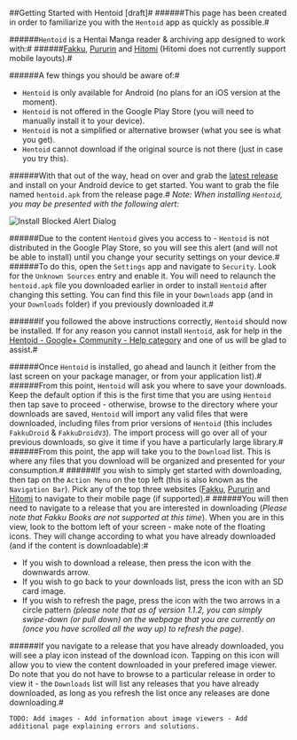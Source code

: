 ##Getting Started with Hentoid [draft]#
######This page has been created in order to familiarize you with the `Hentoid` app as quickly as possible.#

######`Hentoid` is a Hentai Manga reader & archiving app designed to work with:#
######[Fakku](https://www.fakku.net/), [Pururin](http://pururin.com/) and [Hitomi](http://hitomi.la/) (Hitomi does not currently support mobile layouts).#

######A few things you should be aware of:#
* `Hentoid` is only available for Android (no plans for an iOS version at the moment).
* `Hentoid` is not offered in the Google Play Store (you will need to manually install it to your device).
* `Hentoid` is not a simplified or alternative browser (what you see is what you get).
* `Hentoid` cannot download if the original source is not there (just in case you try this).

######With that out of the way, head on over and grab the [latest release](../releases/latest) and install on your Android device to get started. You want to grab the file named `hentoid.apk` from the release page.#
*Note: When installing `Hentoid`, you may be presented with the following alert:*

![Install Blocked Alert Dialog](https://github.com/avluis/Hentoid-Resources/raw/master/wiki/assets/img/unknown-sources-warning.jpg)

######Due to the content `Hentoid` gives you access to - `Hentoid` is not distributed in the Google Play Store, so you will see this alert (and will not be able to install) until you change your security settings on your device.#
######To do this, open the `Settings` app and navigate to `Security`. Look for the `Unknown Sources` entry and enable it. You will need to relaunch the `hentoid.apk` file you downloaded earlier in order to install `Hentoid` after changing this setting. You can find this file in your `Downloads` app (and in your `Downloads` folder) if you previously downloaded it.#

######If you followed the above instructions correctly, `Hentoid` should now be installed. If for any reason you cannot install `Hentoid`, ask for help in the [Hentoid - Google+ Community - Help category](https://plus.google.com/communities/110496467189870321840/stream/4bd645ab-de38-4ed1-8238-06adc4bc5bcd) and one of us will be glad to assist.#

######Once `Hentoid` is installed, go ahead and launch it (either from the last screen on your package manager, or from your application list).#
######From this point, `Hentoid` will ask you where to save your downloads. Keep the default option if this is the first time that you are using `Hentoid` then tap save to proceed - otherwise, browse to the directory where your downloads are saved, `Hentoid` will import any valid files that were downloaded, including files from prior versions of `Hentoid` (this includes `FakkuDroid` & `FakkuDroidV3`). The import process will go over all of your previous downloads, so give it time if you have a particularly large library.#
######From this point, the app will take you to the `Download` list. This is where any files that you download will be organized and presented for your consumption.#
######If you wish to simply get started with downloading, then tap on the `Action Menu` on the top left (this is also known as the `Navigation Bar`). Pick any of the top three websites ([Fakku](https://www.fakku.net/), [Pururin](http://pururin.com/) and [Hitomi](http://hitomi.la/) to navigate to their mobile page (if supported).#
######You will then need to navigate to a release that you are interested in downloading (_Please note that Fakku Books are not supported at this time_). When you are in this view, look to the bottom left of your screen - make note of the floating icons. They will change according to what you have already downloaded (and if the content is downloadable):#
* If you wish to download a release, then press the icon with the downwards arrow.
* If you wish to go back to your downloads list, press the icon with an SD card image.
* If you wish to refresh the page, press the icon with the two arrows in a circle pattern _(please note that as of version 1.1.2, you can simply swipe-down (or pull down) on the webpage that you are currently on (once you have scrolled all the way up) to refresh the page)_.

######If you navigate to a release that you have already downloaded, you will see a play icon instead of the download icon. Tapping on this icon will allow you to view the content downloaded in your prefered image viewer. Do note that you do not have to browse to a particular release in order to view it - the `Downloads` list will list any releases that you have already downloaded, as long as you refresh the list once any releases are done downloading.#


`TODO: Add images - Add information about image viewers - Add additional page explaining errors and solutions.`